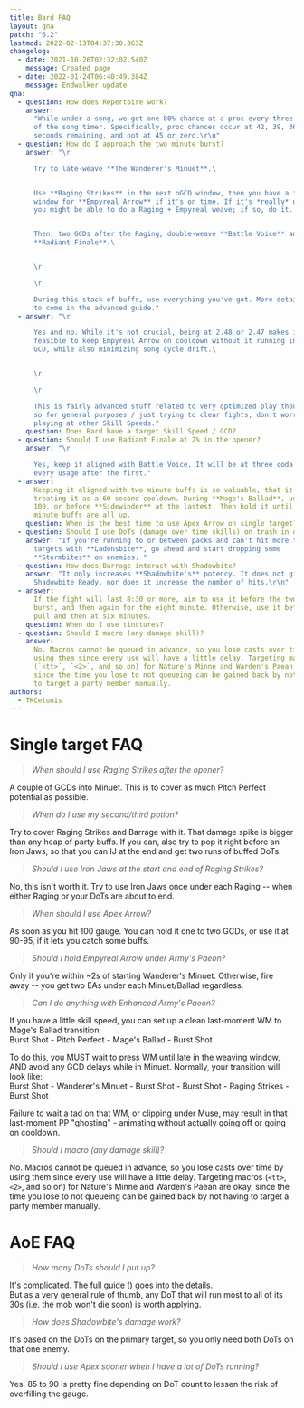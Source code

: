 ```yaml
---
title: Bard FAQ
layout: qna
patch: "6.2"
lastmod: 2022-02-13T04:37:30.363Z
changelog:
  - date: 2021-10-26T02:32:02.540Z
    message: Created page
  - date: 2022-01-24T06:40:49.384Z
    message: Endwalker update
qna:
  - question: How does Repertoire work?
    answer:
      "While under a song, we get one 80% chance at a proc every three seconds
      of the song timer. Specifically, proc chances occur at 42, 39, 36, etc.
      seconds remaining, and not at 45 or zero.\r\n"
  - question: How do I approach the two minute burst?
    answer: "\r

      Try to late-weave **The Wanderer's Minuet**.\


      Use **Raging Strikes** in the next oGCD window, then you have a free
      window for **Empyreal Arrow** if it's on time. If it's *really* on time,
      you might be able to do a Raging + Empyreal weave; if so, do it.


      Then, two GCDs after the Raging, double-weave **Battle Voice** and
      **Radiant Finale**.\


      \r

      \r

      During this stack of buffs, use everything you've got. More detail
      to come in the advanced guide."
  - answer: "\r

      Yes and no. While it's not crucial, being at 2.48 or 2.47 makes it
      feasible to keep Empyreal Arrow on cooldown without it running into your
      GCD, while also minimizing song cycle drift.\


      \r

      \r

      This is fairly advanced stuff related to very optimized play though,
      so for general purposes / just trying to clear fights, don't worry about
      playing at other Skill Speeds."
    question: Does Bard have a target Skill Speed / GCD?
  - question: Should I use Radiant Finale at 2% in the opener?
    answer: "\r

      Yes, keep it aligned with Battle Voice. It will be at three coda for
      every usage after the first."
  - answer:
      Keeping it aligned with two minute buffs is so valuable, that it's worth
      treating it as a 60 second cooldown. During **Mage's Ballad**, use it at
      100, or before **Sidewinder** at the lastest. Then hold it until two
      minute buffs are all up.
    question: When is the best time to use Apex Arrow on single target?
  - question: Should I use DoTs (damage over time skills) on trash in dungeons?
    answer: "If you're running to or between packs and can't hit more than two
      targets with **Ladonsbite**, go ahead and start dropping some
      **Stormbites** on enemies. "
  - question: How does Barrage interact with Shadowbite?
    answer: "It only increases **Shadowbite's** potency. It does not give you
      Shadowbite Ready, nor does it increase the number of hits.\r\n"
  - answer:
      If the fight will last 8:30 or more, aim to use it before the two minute
      burst, and then again for the eight minute. Otherwise, use it before the
      pull and then at six minutes.
    question: When do I use tinctures?
  - question: Should I macro (any damage skill)?
    answer:
      No. Macros cannot be queued in advance, so you lose casts over time by
      using them since every use will have a little delay. Targeting macros
      (`<tt>`, `<2>`, and so on) for Nature's Minne and Warden's Paean are okay,
      since the time you lose to not queueing can be gained back by not having
      to target a party member manually.
authors:
  - TKCetonis
---
```


# Single target FAQ

> _When should I use Raging Strikes after the opener?_

A couple of GCDs into Minuet. This is to cover as much Pitch Perfect potential as possible.

> _When do I use my second/third potion?_

Try to cover Raging Strikes and Barrage with it. That damage spike is bigger than any heap of party buffs. If you can, also try to pop it right before an Iron Jaws, so that you can IJ at the end and get two runs of buffed DoTs.

> _Should I use Iron Jaws at the start and end of Raging Strikes?_

No, this isn't worth it. Try to use Iron Jaws once under each Raging -- when either Raging or your DoTs are about to end.

> _When should I use Apex Arrow?_

As soon as you hit 100 gauge. You can hold it one to two GCDs, or use it at 90-95, if it lets you catch some buffs.

> _Should I hold Empyreal Arrow under Army's Paeon?_

Only if you're within ~2s of starting Wanderer's Minuet. Otherwise, fire away -- you get two EAs under each Minuet/Ballad regardless.

> _Can I do anything with Enhanced Army's Paeon?_

If you have a little skill speed, you can set up a clean last-moment WM to Mage's Ballad transition: \
Burst Shot - Pitch Perfect - Mage's Ballad - Burst Shot

To do this, you MUST wait to press WM until late in the weaving window, AND avoid any GCD delays while in Minuet. Normally, your transition will look like:\
Burst Shot - Wanderer's Minuet - Burst Shot - Burst Shot - Raging Strikes - Burst Shot

Failure to wait a tad on that WM, or clipping under Muse, may result in that last-moment PP "ghosting" - animating without actually going off or going on cooldown.

> _Should I macro (any damage skill)?_

No. Macros cannot be queued in advance, so you lose casts over time by using them since every use will have a little delay. Targeting macros (`<tt>`, `<2>`, and so on) for Nature's Minne and Warden's Paean are okay, since the time you lose to not queueing can be gained back by not having to target a party member manually.

# AoE FAQ

> _How many DoTs should I put up?_

It's complicated. The full guide (<link>) goes into the details.\
But as a very general rule of thumb, any DoT that will run most to all of its 30s (i.e. the mob won't die soon) is worth applying.

> _How does Shadowbite's damage work?_

It's based on the DoTs on the primary target, so you only need both DoTs on that one enemy.

> _Should I use Apex sooner when I have a lot of DoTs running?_

Yes, 85 to 90 is pretty fine depending on DoT count to lessen the risk of overfilling the gauge.
